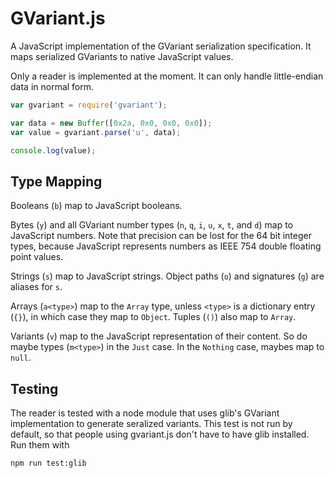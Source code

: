 
GVariant.js
===========

A JavaScript implementation of the GVariant serialization specification. It
maps serialized GVariants to native JavaScript values.

Only a reader is implemented at the moment. It can only handle little-endian
data in normal form.

```javascript
var gvariant = require('gvariant');

var data = new Buffer([0x2a, 0x0, 0x0, 0x0]);
var value = gvariant.parse('u', data);

console.log(value);
```

Type Mapping
------------

Booleans (`b`) map to JavaScript booleans.

Bytes (`y`) and all GVariant number types (`n`, `q`, `i`, `u`, `x`, `t`, and
`d`) map to JavaScript numbers. Note that precision can be lost for the 64 bit
integer types, because JavaScript represents numbers as IEEE 754 double
floating point values.

Strings (`s`) map to JavaScript strings. Object paths (`o`) and signatures
(`g`) are aliases for `s`.

Arrays (`a<type>`) map to the `Array` type, unless `<type>` is a dictionary
entry (`{}`), in which case they map to `Object`. Tuples (`()`) also map to
`Array`.


Variants (`v`) map to the JavaScript representation of their content. So do
maybe types (`m<type>`) in the `Just` case. In the `Nothing` case, maybes map
to `null`.


Testing
-------

The reader is tested with a node module that uses glib's GVariant
implementation to generate seralized variants. This test is not run by default,
so that people using gvariant.js don't have to have glib installed. Run them
with

    npm run test:glib
